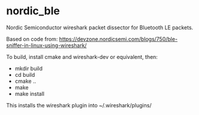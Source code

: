 # nordic_ble
Nordic Semiconductor wireshark packet dissector for Bluetooth LE packets.

Based on code from: https://devzone.nordicsemi.com/blogs/750/ble-sniffer-in-linux-using-wireshark/

To build, install cmake and wireshark-dev or equivalent, then:
- mkdir build
- cd build
- cmake ..
- make
- make install

This installs the wireshark plugin into ~/.wireshark/plugins/
